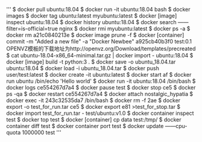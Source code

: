 '''
$ docker pull ubuntu:18.04
$ docker run -it ubuntu:18.04 bash
$ docker images
$ docker tag ubuntu:latest myubuntu:latest
$ docker [image] inspect ubuntu:18.04
$ docker history ubuntu:18.04
$ docker search ——filter=is-official=true nginx
$ docker rmi myubuntu:latest
$ docker ps -a
$ docker rm a21c0840213e
$ docker image prune -f
$ docker [container] commit -m "Added a new file" -a "Docker Newbee" a925cb40b3f0 test:0.1
OPENVZ模板的下载地址为http://openvz.org/Download/templates/precreated
$ cat ubuntu-18.04-x86_64-minimal.tar.gz | docker import - ubuntu:18.04
$ docker [image] build -t python:3 .
$ docker save -o ubuntu_18.04.tar ubuntu:18.04
$ docker load -i ubuntu_18.04.tar
$ docker push user/test:latest
$ docker create -it ubuntu:latest
$ docker start af
$ docker run ubuntu /bin/echo 'Hello world'
$ docker run -it ubuntu:18.04 /bin/bash
$ docker logs ce554267d7a4
$ docker pause test
$ docker stop ce5
$ docker ps -qa
$ docker restart ce554267d7a4
$ docker attach nostalgic_hypatia
$ docker exec -it 243c32535da7 /bin/bash
$ docker rm -f 2ae
$ docker export -o test_for_run.tar ce5
$ docker export e81 >test_for_stop.tar
$ docker import test_for_run.tar - test/ubuntu:v1.0
$ docker container inspect test
$ docker top test
$ docker [container] cp data test:/tmp/
$ docker container diff test
$ docker container port test
$ docker update ——cpu-quota 1000000 test
'''